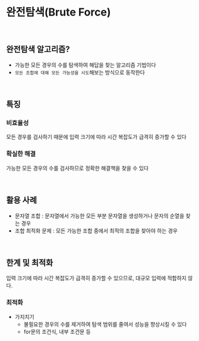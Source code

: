 # 완전탐색(Brute Force)

<br/>

## 완전탐색 알고리즘?

- 가능한 모든 경우의 수를 탐색하여 해답을 찾는 알고리즘 기법이다
- `모든 조합에 대해 모든 가능성을 시도`해보는 방식으로 동작한다

<br/>

## 특징

### 비효율성

모든 경우를 검사하기 때문에 입력 크기에 따라 시간 복잡도가 급격히 증가할 수 있다

### 확실한 해결

가능한 모든 경우의 수를 검사하므로 정확한 해결책을 찾을 수 있다

<br/>

## 활용 사례

- 문자열 조합 : 문자열에서 가능한 모든 부분 문자열을 생성하거나 문자의 순열을 찾는 경우
- 조합 최적화 문제 : 모든 가능한 조합 중에서 최적의 조합을 찾아야 하는 경우

<br/>

## 한계 및 최적화

입력 크기에 따라 시간 복잡도가 급격히 증가할 수 있으므로, 대규모 입력에 적합하지 않다.

### 최적화

- 가지치기
    - 불필요한 경우의 수를 제거하여 탐색 범위를 줄여서 성능을 향상시킬 수 있다
    - for문의 조건식, 내부 조건문 등
